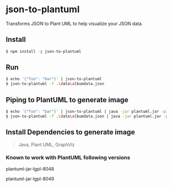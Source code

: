 # json-to-plantuml
Transforms JSON to Plant UML to help visualize your JSON data.

## Install
```bash
$ npm install -g json-to-plantuml
```

## Run
```bash
$ echo '{"foo": "bar"}' | json-to-plantuml
$ json-to-plantuml -f .\data\albumdata.json
```

## Piping to PlantUML to generate image
```bash
$ echo '{"foo": "bar"}' | json-to-plantuml | java -jar plantuml.jar -pipe > topo.png
$ json-to-plantuml -f .\data\albumdata.json | java -jar plantuml.jar -pipe > topo.png
```

## Install Dependencies to generate image

> Java, Plant UML, GraphViz

### Known to work with PlantUML following versions
plantuml-jar-lgpl-8048

plantuml-jar-lgpl-8049